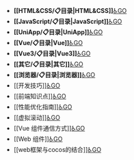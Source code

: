 - **[[HTML&CSS/📋目录|HTML&CSS]]**[♿GO](https://github.com/FourteenD/Note/blob/main/HTML&CSS/📋目录.md)
- **[[JavaScript/📋目录|JavaScript]]**[♿GO](https://github.com/FourteenD/Note/blob/main/JavaScript/📋目录.md)
- **[[UniApp/📋目录|UniApp]]**[♿GO](https://github.com/FourteenD/Note/blob/main/UniApp/📋目录.md)
- **[[Vue/📋目录|Vue]]**[♿GO](https://github.com/FourteenD/Note/blob/main/Vue/📋目录.md)
- **[[Vue3/📋目录|Vue3]]**[♿GO](https://github.com/FourteenD/Note/blob/main/Vue3/📋目录.md)
- **[[其它/📋目录|其它]]**[♿GO](https://github.com/FourteenD/Note/blob/main/其它/📋目录.md)
- **[[浏览器/📋目录|浏览器]]**[♿GO](https://github.com/FourteenD/Note/blob/main/浏览器/📋目录.md)
- [[开发技巧]][♿GO](https://github.com/FourteenD/Note/blob/main/技术/前端开发/开发技巧.md)
- [[前端知识点]][♿GO](https://github.com/FourteenD/Note/blob/main/技术/前端开发/前端知识点.md)
- [[性能优化指南]][♿GO](https://github.com/FourteenD/Note/blob/main/技术/前端开发/性能优化指南.md)
- [[虚拟滚动]][♿GO](https://github.com/FourteenD/Note/blob/main/技术/前端开发/虚拟滚动.md)
- [[Vue 组件通信方式]][♿GO](https://github.com/FourteenD/Note/blob/main/技术/前端开发/Vue%20组件通信方式.md)
- [[Web 组件]][♿GO](https://github.com/FourteenD/Note/blob/main/技术/前端开发/Web%20组件.md)
- [[web框架与cocos的结合]][♿GO](https://github.com/FourteenD/Note/blob/main/技术/前端开发/web框架与cocos的结合.md)
